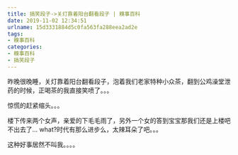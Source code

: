 ```yaml
---
title: 搞笑段子->关灯靠着阳台翻看段子 | 糗事百科
date: 2019-11-02 12:34:51
urlname: 15d3331884d5c0fa563fa288eea2ad2e
tags: 
- 糗事百科
categories:
- 糗事百科
- 搞笑段子
---
```

昨晚很晚睡，关灯靠着阳台翻看段子，泡着我们老家特种小众茶，翻到公鸡澡堂泄药的时候，正喝茶的我直接笑喷了。。。

惊慌的赶紧缩头。。。

楼下传来两个女声，亲爱的下毛毛雨了，另外一个女的答到宝宝那我们还是上楼吧不出去了...        what?时代有那么进步么，太辣耳朵了吧。。。

这种好事居然不叫我。。。。


